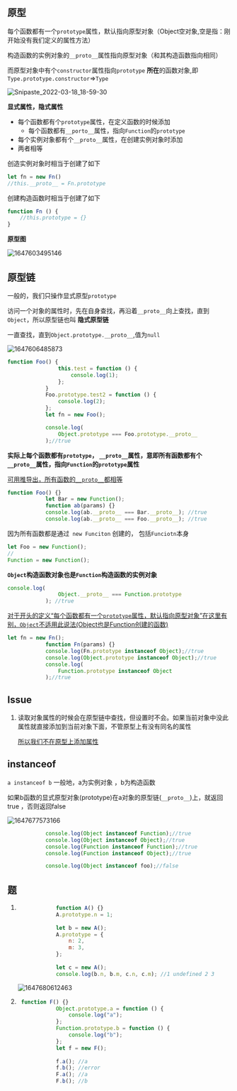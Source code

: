 ## 原型

每个函数都有一个`prototype`属性，默认指向原型对象（Object空对象,空是指：刚开始没有我们定义的属性方法）

构造函数的实例对象的`__proto__`属性指向原型对象（和其构造函数指向相同）



而原型对象中有个`constructor`属性指向`prototype` **所在**的函数对象,即`Type.prototype.constructor`=>`Type`



![Snipaste_2022-03-18_18-59-30](C:\Users\Administrator\Desktop\md\new\2.js\JS高级\images\Snipaste_2022-03-18_18-59-30.png)

**显式属性，隐式属性**

- 每个函数都有个`prototype`属性，在定义函数的时候添加
  - 每个函数都有`__porto__`属性，指向`Function`的`prototype`
- 每个实例对象都有个`__proto__`属性，在创建实例对象时添加
- 两者相等

创造实例对象时相当于创建了如下

```js
let fn = new Fn()
//this.__proto__ = Fn.prototype 
```

创建构造函数时相当于创建了如下

```js
function Fn () {
    //this.prototype = {}
}
```

**原型图**

![1647603495146](C:\Users\Administrator\Desktop\md\new\2.js\JS高级\images\1647603495146.png)



## 原型链

一般的，我们只操作显式原型`prototype`



访问一个对象的属性时，先在自身查找，再沿着`__proto__`向上查找，直到`Object`，所以原型链也叫 **隐式原型链** 

一直查找，直到`Object.prototype.__proto__`,值为`null`

![1647606485873](C:\Users\Administrator\Desktop\md\new\2.js\JS高级\images\1647606485873.png)

```js
function Foo() {
                this.test = function () {
                    console.log(1);
                };
            }
            Foo.prototype.test2 = function () {
                console.log(2);
            };
            let fn = new Foo();

            console.log(
                Object.prototype === Foo.prototype.__proto__
            );//true
```



**实际上每个函数都有`prototype`， `__proto__`属性，意即所有函数都有个`__proto__`属性，指向`Function`的`prototype`属性**

<u>可用推导出，所有函数的`__proto__`都相等</u>

```js
function Foo() {}
            let Bar = new Function();
            function ab(params) {}
            console.log(ab.__proto__ === Bar.__proto__); //true
            console.log(ab.__proto__ === Foo.__proto__); //true
```



因为所有函数都是通过` new Funciton` 创建的， 包括`Funciotn`本身

```js
let Foo = new Function();
//
Function = new Function();
```





**`Object`构造函数对象也是`Function`构造函数的实例对象**

```js
console.log(
                Object.__proto__ === Function.prototype
            ); //true
```

<u>对于开头的定义“每个函数都有一个`prototype`属性，默认指向原型对象”在这里有别，`Object`不适用此说法(Object也是Function创建的函数)</u>

```js
let fn = new Fn();
            function Fn(params) {}
            console.log(Fn.prototype instanceof Object);//true
            console.log(Object.prototype instanceof Object);//true
            console.log(
                Function.prototype instanceof Object
            );//true
```

## Issue

1. 读取对象属性的时候会在原型链中查找，但设置时不会。如果当前对象中没此属性就直接添加到当前对象下面，不管原型上有没有同名的属性

   <u>所以我们不在原型上添加属性</u>



## instanceof

`a instanceof b`  一般地，a为实例对象 ，b为构造函数

如果b函数的显式原型对象(prototype)在a对象的原型链(`__proto__`)上，就返回true ，否则返回false

![1647677573166](C:\Users\Administrator\Desktop\md\new\2.js\JS高级\images\1647677573166.png)

```js
			console.log(Object instanceof Function);//true
            console.log(Object instanceof Object);//true
            console.log(Function instanceof Function);//true
            console.log(Function instanceof Object);//true

            console.log(Object instanceof foo);//false
```

## 题

1. ```js
               function A() {}
               A.prototype.n = 1;
            
               let b = new A();
               A.prototype = {
                   n: 2,
                   m: 3,
               };
            
               let c = new A();
               console.log(b.n, b.m, c.n, c.m); //1 undefined 2 3
   ```

   ![1647680612463](C:\Users\Administrator\Desktop\md\new\2.js\JS高级\images\1647680612463.png)

2. ```js
    function F() {}
               Object.prototype.a = function () {
                   console.log("a");
               };
               Function.prototype.b = function () {
                   console.log("b");
               };
               let f = new F();
      
               f.a(); //a
               f.b(); //error
               F.a(); //a
               F.b(); //b
   ```

   